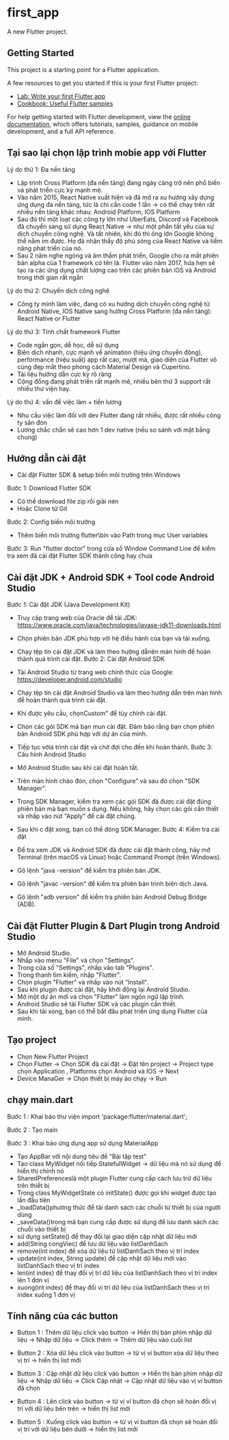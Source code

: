 # first_app

A new Flutter project.

## Getting Started

This project is a starting point for a Flutter application.

A few resources to get you started if this is your first Flutter project:

- [Lab: Write your first Flutter app](https://docs.flutter.dev/get-started/codelab)
- [Cookbook: Useful Flutter samples](https://docs.flutter.dev/cookbook)

For help getting started with Flutter development, view the
[online documentation](https://docs.flutter.dev/), which offers tutorials,
samples, guidance on mobile development, and a full API reference.

## Tại sao lại chọn lập trình mobie app với Flutter

Lý do thứ 1: Đa nền tảng
- Lập trình Cross Platform (đa nền tảng) đang ngày càng trở nên phổ biến và phát triển cực kỳ mạnh mẽ.
- Vào năm 2015, React Native xuất hiện và đã mở ra xu hướng xây dựng ứng dụng đa nền tảng, tức là chỉ cần code 1 lần → có thể chạy trên rất nhiều nền tảng khác nhau: Android Platform, IOS Platform
- Sau đó thì một loạt các công ty lớn như UberEats, Discord và Facebook đã chuyển sang sử dụng React Native → như một phần tất yếu của sự dịch chuyển công nghệ.
 Và tất nhiên, khi đó thì ông lớn Google không thể nằm im được. Họ đã nhận thấy độ phủ sóng của React Native và tiềm năng phát triển của nó.
- Sau 2 năm nghe ngóng và âm thầm phát triển, Google cho ra mắt phiên bản alpha của 1 framework có tên là: Flutter vào năm 2017, hứa hẹn sẽ tạo ra các ứng dụng chất lượng cao trên các phiên bản iOS và Android trong thời gian rất ngắn

Lý do thứ 2: Chuyển dịch công nghệ
- Công ty mình làm việc, đang có xu hướng dịch chuyển công nghệ
từ Android Native, IOS Native sang hướng Cross Platform (đa nền tảng): React Native or Flutter

Lý do thứ 3: Tính chất framework Flutter
- Code ngắn gọn, dễ học, dễ sử dụng
- Biên dịch nhanh, cực mạnh về animation (hiệu ứng chuyển động), performance (hiệu suất) app rất cao, mượt mà, giao diện của Flutter vô cùng đẹp mắt theo phong cách Material Design và Cupertino.
- Tài liệu hướng dẫn cực kỳ rõ ràng
- Cộng đồng đang phát triển rất mạnh mẽ, nhiều bên thứ 3 support rất nhiều thư viện hay.

Lý do thứ 4: vấn đề việc làm + tiền lương
- Nhu cầu việc làm đối với dev Flutter đang rất nhiều, được rất nhiều công ty săn đón
- Lương chắc chắn sẽ cao hơn 1 dev native (nếu so sánh với mặt bằng chung)

## Hướng dẫn cài đặt

* Cài đặt Flutter SDK & setup biến môi trường trên Windows

Bước 1: Download Flutter SDK
- Có thể download file zip rồi giải nén
- Hoặc Clone từ Git

Bước 2: Config biến môi trường
- Thêm biến môi trường flutter\bin vào Path trong mục User variables

Bước 3: Run "flutter doctor" trong cửa sổ Window Command Line
để kiểm tra xem đã cài đặt Flutter SDK thành công hay chưa

## Cài đặt JDK + Android SDK + Tool code Android Studio

Bước 1: Cài đặt JDK (Java Development Kit)

- Truy cập trang web của Oracle để tải JDK: https://www.oracle.com/java/technologies/javase-jdk11-downloads.html
- Chọn phiên bản JDK phù hợp với hệ điều hành của bạn và tải xuống.
- Chạy tệp tin cài đặt JDK và làm theo hướng dẫnên màn hình để hoàn thành quá trình cài đặt.
Bước 2: Cài đặt Android SDK

- Tải Android Studio từ trang web chính thức của Google: https://developer.android.com/studio
- Chạy tệp tin cài đặt Android Studio và làm theo hướng dẫn trên màn hình để hoàn thành quá trình cài đặt.
- Khi được yêu cầu, chọnCustom" để tùy chỉnh cài đặt.
- Chọn các gói SDK mà bạn mun cài đặt. Đảm bảo rằng bạn chọn phiên bản Android SDK phù hợp với dự án của mình.
- Tiếp tục vớiá trình cài đặt và chờ đợi cho đến khi hoàn thành.
Bước 3: Cấu hình Android Studio

- Mở Android Studio sau khi cài đặt hoàn tất.
- Trên màn hình chào đón, chọn "Configure" và sau đó chọn "SDK Manager".
- Trong SDK Manager, kiểm tra xem các gói SDK đã được cài đặt đúng phiên bản mà bạn muốn s dụng. Nếu không, hãy chọn các gói cần thiết và nhấp vào nút "Apply" để cài đặt chúng.
- Sau khi c đặt xong, bạn có thể đóng SDK Manager.
Bước 4: Kiểm tra cài đặt

- Để tra xem JDK và Android SDK đã được cài đặt thành công, hãy mở Terminal (trên macOS và Linux) hoặc Command Prompt (trên Windows).
- Gõ lệnh "java -version" để kiểm tra phiên bản JDK.
- Gõ lệnh "javac -version" để kiểm tra phiên bản trình biên dịch Java.
- Gõ lệnh "adb version" để kiểm tra phiên bản Android Debug Bridge (ADB).

## Cài đặt Flutter Plugin & Dart Plugin trong Android Studio

- Mở Android Studio.
- Nhấp vào menu "File" và chọn "Settings".
- Trong cửa sổ "Settings", nhấp vào tab "Plugins".
- Trong thanh tìm kiếm, nhập "Flutter".
- Chọn plugin "Flutter" và nhấp vào nút "Install".
- Sau khi plugin được cài đặt, hãy khởi động lại Android Studio.
- Mở một dự án mới và chọn "Flutter" làm ngôn ngữ lập trình.
- Android Studio sẽ tải Flutter SDK và các plugin cần thiết.
- Sau khi tải xong, bạn có thể bắt đầu phát triển ứng dụng Flutter của mình.

## Tạo project

- Chọn New Flutter Project
- Chọn Flutter -> Chọn SDK đã cài đặt -> Đặt tên project -> Project type chọn Application , Platforms chọn Android và IOS -> Next
- Device ManaGer -> Chọn thiết bị máy ảo chạy -> Run

## chạy main.dart

Bước 1 : Khai báo thư viện import 'package:flutter/material.dart';

Bước 2 : Tạo main

Bước 3 : Khai báo ứng dụng app sử dụng MaterialApp

- Tạo AppBar với nội dung tiêu đề "Bài tập test"
- Tạo class MyWidget nối tiếp StatefulWidget -> dữ liệu mà nó sử dụng để hiển thị chính nó
- SharedPreferenceslà một plugin Flutter cung cấp cách lưu trữ dữ liệu trên thiết bị
- Trong class MyWidgetState có initState() được gọi khi widget được tạo lần đầu tiên
- _loadData()phương thức để tải danh sách các chuỗi từ thiết bị của người dùng
- _saveData()trong mã bạn cung cấp được sử dụng để lưu danh sách các chuỗi vào thiết bị
- sử dụng setState() để thay đổi lại giao diện cập nhật dữ liệu mới
- add(String congViec) để lưu dữ liệu vào listDanhSach 
- remove(int index) để xóa dữ liệu từ listDanhSach theo vị trí index 
- update(int index, String update) để cập nhật dữ liệu mới vào listDanhSach theo vị trí index
- len(int index)  để thay đổi vị trí dữ liệu của listDanhSach theo vị trí index lên 1 đơn vị
- xuong(int index) để thay đổi vị trí dữ liệu của listDanhSach theo vị trí index xuống 1 đơn vị

## Tính năng của các button

- Button 1 : Thêm dữ liệu
click vào button -> Hiển thị bàn phìm nhập dữ liệu -> Nhập dữ liệu -> Click thêm
-> Thêm dữ liệu vào cuối list

- Button 2 : Xóa dữ liệu
click vào button -> từ vị ví button xóa dữ liệu theo vị trí -> hiển thị list mới

- Button 3 : Cập nhật dữ liệu
click vào button -> Hiển thị bàn phìm nhập dữ liệu -> Nhập dữ liệu -> Click Cập nhật
-> Cập nhật dữ liệu vào vị ví button đã chọn

- Button 4 : Lên
click vào button -> từ vị ví button đã chọn sẽ hoán đổi vị trí với dữ liệu bên trên -> hiển thị list mới

- Button 5 : Xuống
click vào button -> từ vị ví button đã chọn sẽ hoán đổi vị trí với dữ liệu bên dưới -> hiển thị list mới